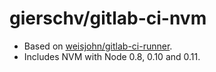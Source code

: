 # gierschv/gitlab-ci-nvm

- Based on [weisjohn/gitlab-ci-runner](https://github.com/Ensequence/dockerfiles/tree/master/gitlab-ci-runner).
- Includes NVM with Node 0.8, 0.10 and 0.11.
